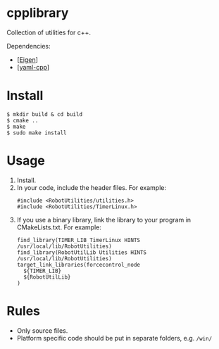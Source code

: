 # cpplibrary
Collection of utilities for c++.

Dependencies:
* [[Eigen](https://eigen.tuxfamily.org/index.php?title=Main_Page)]
* [[yaml-cpp](https://github.com/jbeder/yaml-cpp)]

# Install
```
$ mkdir build & cd build
$ cmake ..
$ make
$ sudo make install
```

# Usage
1. Install.
2. In your code, include the header files. For example:
    ```
    #include <RobotUtilities/utilities.h>
    #include <RobotUtilities/TimerLinux.h>
    ```
3. If you use a binary library, link the library to your program in CMakeLists.txt. For example:
    ```
    find_library(TIMER_LIB TimerLinux HINTS /usr/local/lib/RobotUtilities)
    find_library(RobotUtilLib Utilities HINTS /usr/local/lib/RobotUtilities)
    target_link_libraries(forcecontrol_node
      ${TIMER_LIB}
      ${RobotUtilLib}
    )
    ```

# Rules
* Only source files.
* Platform specific code should be put in separate folders, e.g. ```/win/```
